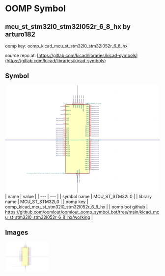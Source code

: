 # OOMP Symbol  
## mcu_st_stm32l0_stm32l052r_6_8_hx  by arturo182  
  
oomp key: oomp_kicad_mcu_st_stm32l0_stm32l052r_6_8_hx  
  
source repo at: [https://gitlab.com/kicad/libraries/kicad-symbols](https://gitlab.com/kicad/libraries/kicad-symbols)  
## Symbol  
  
[![working.png](working_600.png)](working.png)  
| name | value | 
| --- | --- | 
| symbol name | MCU_ST_STM32L0 | 
| library name | MCU_ST_STM32L0 | 
| oomp key | oomp_kicad_mcu_st_stm32l0_stm32l052r_6_8_hx | 
| oomp bot github | https://github.com/oomlout/oomlout_oomp_symbol_bot/tree/main/kicad_mcu_st_stm32l0_stm32l052r_6_8_hx/working | 
## Images  
  
[![working.png](working_140.png)](working.png)  
